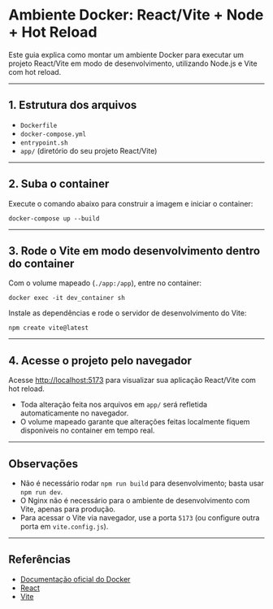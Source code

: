 # Ambiente Docker: React/Vite + Node + Hot Reload

Este guia explica como montar um ambiente Docker para executar um projeto React/Vite em modo de desenvolvimento, utilizando Node.js e Vite com hot reload.

---

## 1. Estrutura dos arquivos

- `Dockerfile`
- `docker-compose.yml`
- `entrypoint.sh`
- `app/` (diretório do seu projeto React/Vite)

---

## 2. Suba o container

Execute o comando abaixo para construir a imagem e iniciar o container:

```shell
docker-compose up --build
```

---

## 3. Rode o Vite em modo desenvolvimento dentro do container

Com o volume mapeado (`./app:/app`), entre no container:

```shell
docker exec -it dev_container sh
```

Instale as dependências e rode o servidor de desenvolvimento do Vite:

```shell
npm create vite@latest
```

---

## 4. Acesse o projeto pelo navegador

Acesse [http://localhost:5173](http://localhost:5173) para visualizar sua aplicação React/Vite com hot reload.

- Toda alteração feita nos arquivos em `app/` será refletida automaticamente no navegador.
- O volume mapeado garante que alterações feitas localmente fiquem disponíveis no container em tempo real.

---

## Observações

- Não é necessário rodar `npm run build` para desenvolvimento; basta usar `npm run dev`.
- O Nginx não é necessário para o ambiente de desenvolvimento com Vite, apenas para produção.
- Para acessar o Vite via navegador, use a porta `5173` (ou configure outra porta em `vite.config.js`).

---

## Referências

- [Documentação oficial do Docker](https://docs.docker.com/)
- [React](https://react.dev/)
- [Vite](https://vitejs.dev/)
